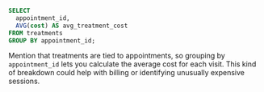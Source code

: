 ```sql
SELECT 
  appointment_id, 
  AVG(cost) AS avg_treatment_cost
FROM treatments
GROUP BY appointment_id;
```

Mention that treatments are tied to appointments, so grouping by `appointment_id` lets you calculate the average cost for each visit. This kind of breakdown could help with billing or identifying unusually expensive sessions. 